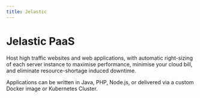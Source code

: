```yaml
---
title: Jelastic
---
```


# Jelastic PaaS

Host high traffic websites and web applications, with automatic right-sizing of each server instance to maximise performance, minimise your cloud bill, and eliminate resource-shortage induced downtime.

Applications can be written in Java, PHP, Node.js, or delivered via a custom Docker image or Kubernetes Cluster.